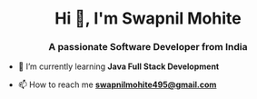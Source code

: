 <h1 align="center">Hi 👋, I'm Swapnil Mohite</h1>
<h3 align="center">A passionate Software Developer from India</h3>

- 🌱 I’m currently learning **Java Full Stack Development**

- 📫 How to reach me **swapnilmohite495@gmail.com**

